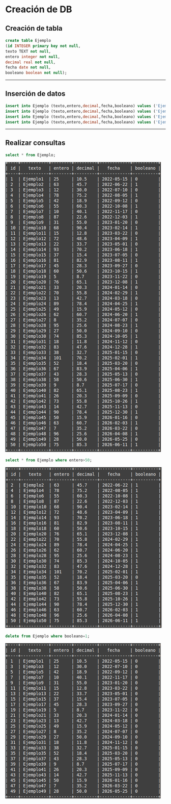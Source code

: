 # Creación de DB

## Creación de tabla
```sql
create table Ejemplo
(id INTEGER primary key not null,
texto TEXT not null,
entero integer not null,
decimal real not null,
fecha date not null,
booleano boolean not null);

```
---
## Inserción de datos
```sql
insert into Ejemplo (texto,entero,decimal,fecha,booleano) values ('Ejemplo1',25,10.5,2022-05-15,0);
insert into Ejemplo (texto,entero,decimal,fecha,booleano) values ('Ejemplo1',25,10.5,2022-05-15,0);
insert into Ejemplo (texto,entero,decimal,fecha,booleano) values ('Ejemplo49',28,50.0,'2026-05-25',0);
insert into Ejemplo (texto,entero,decimal,fecha,booleano) values ('Ejemplo50',75,85.3,'2026-06-11',1);
```

---

## Realizar consultas

```sql
select * from Ejemplo;
```
<img src='TablaBBDD.png'>

```sql
select * from Ejemplo where entero>50;
```
<img src='TareaBBDD2.png'>

```sql
delete from Ejemplo where booleano=1;
```

<img src='TareaBBDD3.png'>